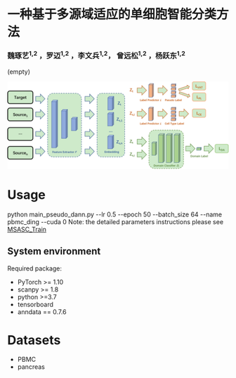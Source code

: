 # 一种基于多源域适应的单细胞智能分类方法
### 魏琢艺<sup>1,2</sup> ，罗迈<sup>1,2</sup> ，李文兵<sup>1,2</sup>， 曾远松<sup>1,2</sup> ，杨跃东<sup>1,2</sup>


 (empty)
       


![model structure](Workflow.png)



# Usage
python main_pseudo_dann.py --lr 0.5 --epoch 50 --batch_size 64 --name pbmc_ding --cuda 0
Note: the detailed parameters instructions please see [MSASC_Train](https://github.com/biomed-AI/MSASC/blob/main/main_pseudo_dann.py)


## System environment
Required package:
- PyTorch >= 1.10
- scanpy >= 1.8
- python >=3.7
- tensorboard
- anndata == 0.7.6

# Datasets

 -  PBMC
 -  pancreas
